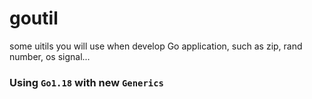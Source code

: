 # goutil

some uitils you will use when develop Go application, such as zip, rand number, os signal...
### Using `Go1.18` with new `Generics`
